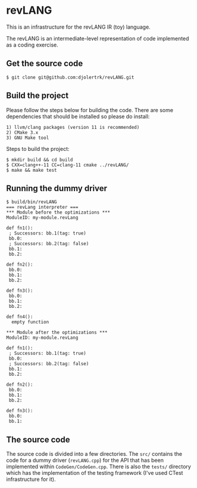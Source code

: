 # revLANG
This is an infrastructure for the revLANG IR (toy) language.

The revLANG is an intermediate-level representation of code implemented as a coding exercise.

## Get the source code

    $ git clone git@github.com:djolertrk/revLANG.git

## Build the project

Please follow the steps below for building the code. There are some dependencies that should be installed so please do install:

    1) llvm/clang packages (version 11 is recommended)
    2) CMake 3.x
    3) GNU Make tool

Steps to build the project:

    $ mkdir build && cd build
    $ CXX=clang++-11 CC=clang-11 cmake ../revLANG/
    $ make && make test

## Running the dummy driver

    $ build/bin/revLANG
    === revLang interpreter ===
    *** Module before the optimizations ***
    ModuleID: my-module.revLang
    
    def fn1():
     ; Successors: bb.1(tag: true)
     bb.0:
     ; Successors: bb.2(tag: false)
     bb.1:
     bb.2:
    
    def fn2():
     bb.0:
     bb.1:
     bb.2:

    def fn3():
     bb.0:
     bb.1:
     bb.2:

    def fn4():
      empty function

    *** Module after the optimizations ***
    ModuleID: my-module.revLang

    def fn1():
     ; Successors: bb.1(tag: true)
     bb.0:
     ; Successors: bb.2(tag: false)
     bb.1:
     bb.2:
    
    def fn2():
     bb.0:
     bb.1:
     bb.2:
    
    def fn3():
     bb.0:
     bb.1:

## The source code

The source code is divided into a few directories. The `src/` contains the code for a dummy driver (`revLANG.cpp`) for the API that has been implemented within `CodeGen/CodeGen.cpp`.
There is also the `tests/` directory which has the implementation of the testing framework (I've used CTest infrastructure for it).
